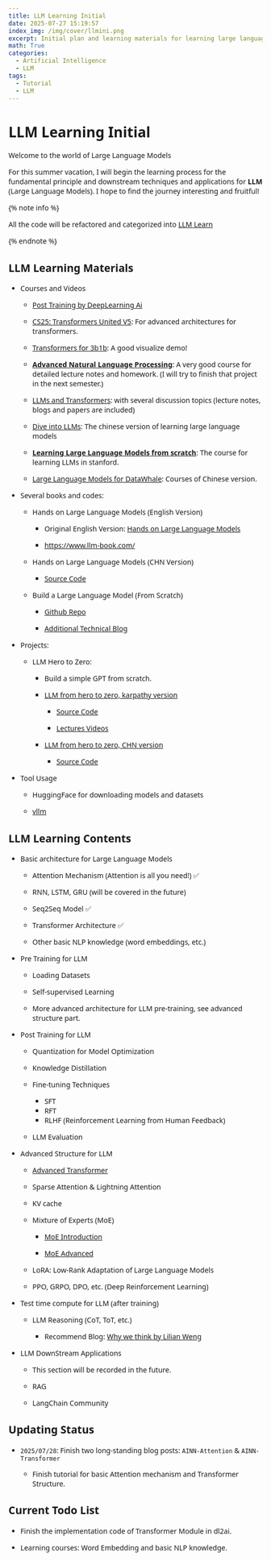 ```yaml
---
title: LLM Learning Initial
date: 2025-07-27 15:19:57
index_img: /img/cover/llmini.png
excerpt: Initial plan and learning materials for learning large language models from scratch.
math: True
categories:
  - Artificial Intelligence
  - LLM
tags:
  - Tutorial
  - LLM
---
```


<style>
  html, body, .markdown-body {
    font-family: Georgia, sans, serif;
  }
</style>

# LLM Learning Initial

Welcome to the world of Large Language Models

For this summer vacation, I will begin the learning process for the fundamental principle and downstream techniques and applications for **LLM** (Large Language Models). I hope to find the journey interesting and fruitful!

{% note info %}

All the code will be refactored and categorized into [LLM Learn](https://github.com/xiyuanyang-code/LLM_Learn)

{% endnote %}

## LLM Learning Materials

- Courses and Videos

    - [Post Training by DeepLearning Ai](https://www.deeplearning.ai/short-courses/post-training-of-llms/)

    - [CS25: Transformers United V5](https://web.stanford.edu/class/cs25/): For advanced architectures for transformers.

    - [Transformers for 3b1b](https://www.youtube.com/playlist?list=PLZHQObOWTQDNU6R1_67000Dx_ZCJB-3pi): A good visualize demo!

    - [**Advanced Natural Language Processing**](https://phontron.com/class/anlp-fall2024/): A very good course for detailed lecture notes and homework. (I will try to finish that project in the next semester.)

    - [LLMs and Transformers](https://www.ambujtewari.com/LLM-fall2024/#logistics--schedule): with several discussion topics (lecture notes, blogs and papers are included)

    - [Dive into LLMs](https://sjtullm.gitbook.io/dive-into-llms): The chinese version of learning large language models

    - [**Learning Large Language Models from scratch**](https://stanford-cs336.github.io/spring2025/): The course for learning LLMs in stanford.

    - [Large Language Models for DataWhale](https://www.datawhale.cn/learn/summary/107): Courses of Chinese version.

- Several books and codes: 

    - Hands on Large Language Models (English Version)

        - Original English Version: [Hands on Large Language Models](https://github.com/HandsOnLLM/Hands-On-Large-Language-Models)

        - https://www.llm-book.com/

    - Hands on Large Language Models (CHN Version)

        - [Source Code](https://github.com/bbruceyuan/Hands-On-Large-Language-Models-CN)

    - Build a Large Language Model (From Scratch)

        - [Github Repo](https://github.com/rasbt/LLMs-from-scratch)

        - [Additional Technical Blog](https://magazine.sebastianraschka.com/p/llm-research-papers-the-2024-list)

- Projects: 

    - LLM Hero to Zero:

        - Build a simple GPT from scratch.

        - [LLM from hero to zero, karpathy version](https://karpathy.ai/zero-to-hero.html)

            - [Source Code](https://github.com/karpathy/ng-video-lecture)

            - [Lectures Videos](https://www.youtube.com/watch?v=kCc8FmEb1nY)

        - [LLM from hero to zero, CHN version](https://yuanchaofa.com/llms-zero-to-hero/)

            - [Source Code](https://github.com/bbruceyuan/LLMs-Zero-to-Hero)

- Tool Usage

    - HuggingFace for downloading models and datasets

    - [vllm](https://github.com/vllm-project/vllm)

## LLM Learning Contents

- Basic architecture for Large Language Models

    - Attention Mechanism (Attention is all you need!) ✅

    - RNN, LSTM, GRU (will be covered in the future)

    - Seq2Seq Model ✅

    - Transformer Architecture ✅

    - Other basic NLP knowledge (word embeddings, etc.)

- Pre Training for LLM

    - Loading Datasets

    - Self-supervised Learning

    - More advanced architecture for LLM pre-training, see advanced structure part.

- Post Training for LLM

    - Quantization for Model Optimization

    - Knowledge Distillation

    - Fine-tuning Techniques
        - SFT
        - RFT
        - RLHF (Reinforcement Learning from Human Feedback)

    - LLM Evaluation

- Advanced Structure for LLM

    - [Advanced Transformer](https://spaces.ac.cn/search/Transformer%E5%8D%87%E7%BA%A7%E4%B9%8B%E8%B7%AF/)

    - Sparse Attention & Lightning Attention

    - KV cache

    - Mixture of Experts (MoE)
        - [MoE Introduction](https://mp.weixin.qq.com/s/kUF4cy1QA_xQSyT5HtcKIA)

        - [MoE Advanced](https://yuanchaofa.com/llms-zero-to-hero/the-way-of-moe-model-evolution.html#_2-%E7%89%88%E6%9C%AC2-sparsemoe-%E5%A4%A7%E6%A8%A1%E5%9E%8B%E8%AE%AD%E7%BB%83%E4%BD%BF%E7%94%A8)

    - LoRA: Low-Rank Adaptation of Large Language Models

    - PPO, GRPO, DPO, etc. (Deep Reinforcement Learning)

- Test time compute for LLM (after training)

    - LLM Reasoning (CoT, ToT, etc.)

        - Recommend Blog: [Why we think by Lilian Weng](https://lilianweng.github.io/posts/2025-05-01-thinking/)

- LLM DownStream Applications

    - This section will be recorded in the future.

    - RAG

    - LangChain Community

## Updating Status

- `2025/07/28`: Finish two long-standing blog posts: `AINN-Attention` & `AINN-Transformer`

    - Finish tutorial for basic Attention mechanism and Transformer Structure.


## Current Todo List

- Finish the implementation code of Transformer Module in dl2ai.

- Learning courses: Word Embedding and basic NLP knowledge.